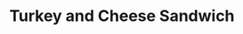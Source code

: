 ---
title: Turkey and Cheese Sandwich
meal: lunch
image: spaghetti.jpg
description: A cheesy sandwich filled with turkey.
badge: protein
difficulty: easy
restrictions:
tags:
  - picnic
  - delicious
ingredients:
  - 2 slices of whole wheat bread
  - 2 slices of American cheese
  - 2 slices of turkey
  - A thin layer of butter
instructions:
  - Put a slice of American cheese on a slice of whole wheat bread slice.
  - Then place a slice of turkey on the sandwhich.
  - Add another slice on cheese on top of the turkey and top it off with a slice of turkey.
  - Lastly, place your last slice of bread on top of everything.
---